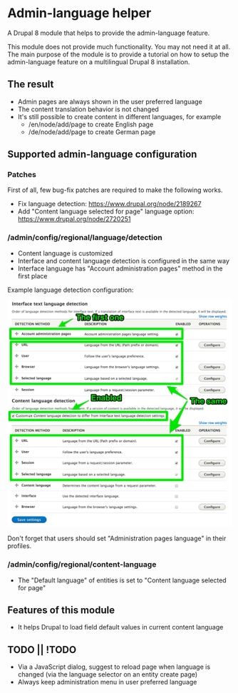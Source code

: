 # Admin-language helper

A Drupal 8 module that helps to provide the admin-language feature.

This module does not provide much functionality. You may not need it at all. The main purpose of the module is to provide a tutorial on how to setup the admin-language feature on a multilingual Drupal 8 installation.

## The result

- Admin pages are always shown in the user preferred language
- The content translation behavior is not changed
- It's still possible to create content in different languages, for example
    - /en/node/add/page to create English page
    - /de/node/add/page to create German page

## Supported admin-language configuration

### Patches

First of all, few bug-fix patches are required to make the following works.

- Fix language detection: https://www.drupal.org/node/2189267
- Add "Content language selected for page" language option: https://www.drupal.org/node/2720251

### /admin/config/regional/language/detection

- Content language is customized
- Interface and content language detection is configured in the same way
- Interface language has "Account administration pages" method in the first place

Example language detection configuration:

![Example language detection configuration](docs/language-detection.png)

Don't forget that users should set "Administration pages language" in their profiles.

### /admin/config/regional/content-language

- The "Default language" of entities is set to "Content language selected for page"

## Features of this module

- It helps Drupal to load field default values in current content language

## TODO || !TODO

- Via a JavaScript dialog, suggest to reload page when language is changed (via the language selector on an entity create page)
- Always keep administration menu in user preferred language
